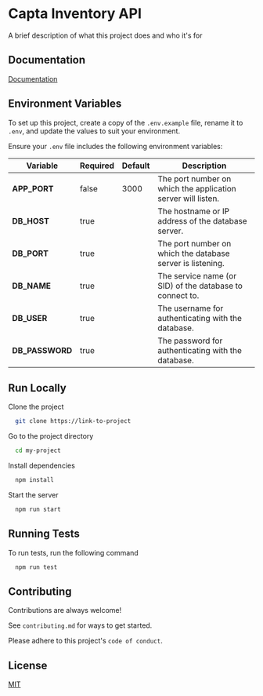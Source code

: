 
# Capta Inventory API

A brief description of what this project does and who it's for


## Documentation

[Documentation](https://linktodocumentation)


## Environment Variables

To set up this project, create a copy of the `.env.example` file, rename it to `.env`, and update the values to suit your environment.

Ensure your `.env` file includes the following environment variables:

| Variable        | Required | Default | Description                                                  |
|-----------------|----------|---------|--------------------------------------------------------------|
| **APP_PORT**    | false    | 3000    | The port number on which the application server will listen. |
| **DB_HOST**     | true     |         | The hostname or IP address of the database server.           |
| **DB_PORT**     | true     |         | The port number on which the database server is listening.   |
| **DB_NAME**     | true     |         | The service name (or SID) of the database to connect to.     |
| **DB_USER**     | true     |         | The username for authenticating with the database.           |
| **DB_PASSWORD** | true     |         | The password for authenticating with the database.           |


## Run Locally

Clone the project

```bash
  git clone https://link-to-project
```

Go to the project directory

```bash
  cd my-project
```

Install dependencies

```bash
  npm install
```

Start the server

```bash
  npm run start
```


## Running Tests

To run tests, run the following command

```bash
  npm run test
```


## Contributing

Contributions are always welcome!

See `contributing.md` for ways to get started.

Please adhere to this project's `code of conduct`.


## License

[MIT](https://choosealicense.com/licenses/mit/)


